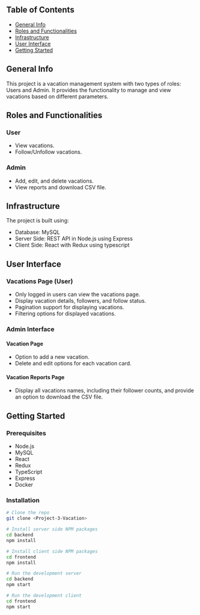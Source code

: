 ## Table of Contents

- [General Info](#general-info)
- [Roles and Functionalities](#roles-and-functionalities)
- [Infrastructure](#infrastructure)
- [User Interface](#user-interface)
- [Getting Started](#getting-started)

## General Info

This project is a vacation management system with two types of roles: Users and Admin. It provides the functionality to manage and view vacations based on different parameters.

## Roles and Functionalities

### User

- View vacations.
- Follow/Unfollow vacations.

### Admin

- Add, edit, and delete vacations.
- View reports and download CSV file.

## Infrastructure

The project is built using:

- Database: MySQL
- Server Side: REST API in Node.js using Express
- Client Side: React with Redux using typescript

## User Interface

### Vacations Page (User)

- Only logged in users can view the vacations page.
- Display vacation details, followers, and follow status.
- Pagination support for displaying vacations.
- Filtering options for displayed vacations.

### Admin Interface

#### Vacation Page

- Option to add a new vacation.
- Delete and edit options for each vacation card.

#### Vacation Reports Page

- Display all vacations names, including their follower counts, and provide an option to download the CSV file.

## Getting Started

### Prerequisites

- Node.js
- MySQL
- React
- Redux
- TypeScript
- Express
- Docker

### Installation

```bash
# Clone the repo
git clone <Project-3-Vacation>

# Install server side NPM packages
cd backend
npm install

# Install client side NPM packages
cd frontend
npm install

# Run the development server
cd backend
npm start

# Run the development client
cd frontend
npm start
```
